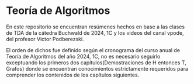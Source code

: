 # Teoría de Algoritmos

En este repositorio se encuentran resúmenes hechos en base a las clases de TDA de la cátedra Buchwald de 2024, 1C y los videos del canal vpode, del profesor Victor Podberezski.

El orden de dichos fue definido según el cronograma del curso anual de Teoría de Algoritmos del año 2024, 1C, no es necesario seguirlo exceptuando los primeros dos capítulos(Demostraciones de H entonces T, Grafos) donde se encuentran conocimientos estrictamente requeridos para comprender los contenidos de los capítulos siguientes.
